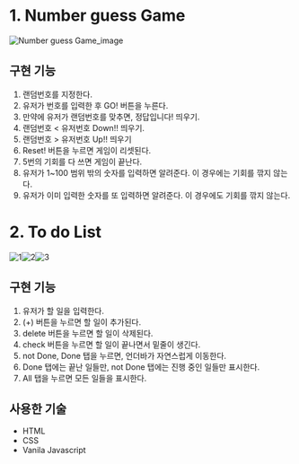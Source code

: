 # 1. Number guess Game
![Number guess Game_image](https://github.com/hyjang14/js_project/assets/126192446/203c291a-d5d2-4003-87dd-7288ca3dfc91)

## 구현 기능
1. 랜덤번호를 지정한다.
2. 유저가 번호를 입력한 후 GO! 버튼을 누른다.
3. 만약에 유저가 랜덤번호를 맞추면, 정답입니다! 띄우기.
4. 랜덤번호 < 유저번호 Down!! 띄우기.
5. 랜덤번호 > 유저번호 Up!! 띄우기
6. Reset! 버튼을 누르면 게임이 리셋된다.
7. 5번의 기회를 다 쓰면 게임이 끝난다.
8. 유저가 1~100 범위 밖의 숫자를 입력하면 알려준다. 이 경우에는 기회를 깎지 않는다.
9. 유저가 이미 입력한 숫자를 또 입력하면 알려준다. 이 경우에도 기회를 깎지 않는다.

# 2. To do List
![1](https://github.com/hyjang14/js_project/assets/126192446/6c33a525-6165-42ca-9c8a-9e6137e3fa4f)![2](https://github.com/hyjang14/js_project/assets/126192446/5b40d49c-729a-4762-bf78-d561537cb3a0)![3](https://github.com/hyjang14/js_project/assets/126192446/39c4790c-97bd-4d2b-a5f6-09dc54e25a16)

## 구현 기능
1. 유저가 할 일을 입력한다.
2. (+) 버튼을 누르면 할 일이 추가된다.
3. delete 버튼을 누르면 할 일이 삭제된다.
4. check 버튼을 누르면 할 일이 끝나면서 밑줄이 생긴다.
5. not Done, Done 탭을 누르면, 언더바가 자연스럽게 이동한다.
6. Done 탭에는 끝난 일들만, not Done 탭에는 진행 중인 일들만 표시한다.
7. All 탭을 누르면 모든 일들을 표시한다. 

## 사용한 기술
- HTML
- CSS
- Vanila Javascript


